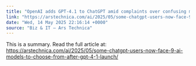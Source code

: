 ```yaml
---
title: "OpenAI adds GPT-4.1 to ChatGPT amid complaints over confusing model lineup"
link: "https://arstechnica.com/ai/2025/05/some-chatgpt-users-now-face-9-ai-models-to-choose-from-after-gpt-4-1-launch/"
date: "Wed, 14 May 2025 22:16:14 +0000"
source: "Biz & IT – Ars Technica"
---
```


This is a summary. Read the full article at: https://arstechnica.com/ai/2025/05/some-chatgpt-users-now-face-9-ai-models-to-choose-from-after-gpt-4-1-launch/